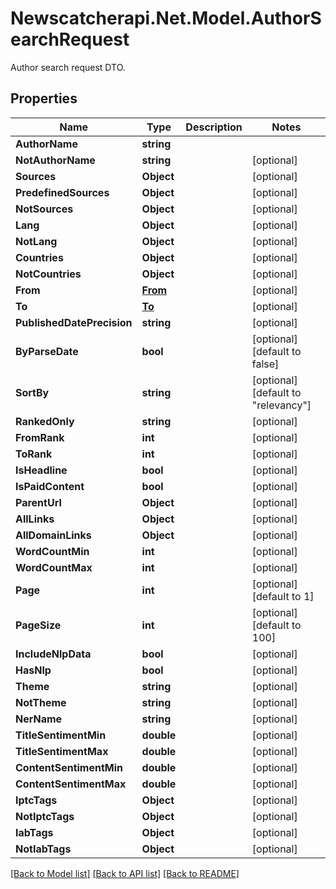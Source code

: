 # Newscatcherapi.Net.Model.AuthorSearchRequest
Author search request DTO.

## Properties

Name | Type | Description | Notes
------------ | ------------- | ------------- | -------------
**AuthorName** | **string** |  | 
**NotAuthorName** | **string** |  | [optional] 
**Sources** | **Object** |  | [optional] 
**PredefinedSources** | **Object** |  | [optional] 
**NotSources** | **Object** |  | [optional] 
**Lang** | **Object** |  | [optional] 
**NotLang** | **Object** |  | [optional] 
**Countries** | **Object** |  | [optional] 
**NotCountries** | **Object** |  | [optional] 
**From** | [**From**](From.md) |  | [optional] 
**To** | [**To**](To.md) |  | [optional] 
**PublishedDatePrecision** | **string** |  | [optional] 
**ByParseDate** | **bool** |  | [optional] [default to false]
**SortBy** | **string** |  | [optional] [default to "relevancy"]
**RankedOnly** | **string** |  | [optional] 
**FromRank** | **int** |  | [optional] 
**ToRank** | **int** |  | [optional] 
**IsHeadline** | **bool** |  | [optional] 
**IsPaidContent** | **bool** |  | [optional] 
**ParentUrl** | **Object** |  | [optional] 
**AllLinks** | **Object** |  | [optional] 
**AllDomainLinks** | **Object** |  | [optional] 
**WordCountMin** | **int** |  | [optional] 
**WordCountMax** | **int** |  | [optional] 
**Page** | **int** |  | [optional] [default to 1]
**PageSize** | **int** |  | [optional] [default to 100]
**IncludeNlpData** | **bool** |  | [optional] 
**HasNlp** | **bool** |  | [optional] 
**Theme** | **string** |  | [optional] 
**NotTheme** | **string** |  | [optional] 
**NerName** | **string** |  | [optional] 
**TitleSentimentMin** | **double** |  | [optional] 
**TitleSentimentMax** | **double** |  | [optional] 
**ContentSentimentMin** | **double** |  | [optional] 
**ContentSentimentMax** | **double** |  | [optional] 
**IptcTags** | **Object** |  | [optional] 
**NotIptcTags** | **Object** |  | [optional] 
**IabTags** | **Object** |  | [optional] 
**NotIabTags** | **Object** |  | [optional] 

[[Back to Model list]](../README.md#documentation-for-models) [[Back to API list]](../README.md#documentation-for-api-endpoints) [[Back to README]](../README.md)

